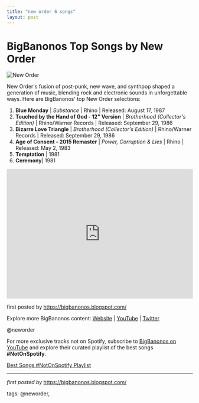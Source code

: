 ```yaml
---
title: "new order 6 songs"
layout: post
---
```

<h1>BigBanonos Top Songs by New Order</h1>
<img alt="New Order" src="https://miro.medium.com/v2/resize:fit:1200/0*dhqbwC3ZVY-v5c3d.jpeg" /> <p>New Order's fusion of post-punk, new wave, and synthpop shaped a generation of music, blending rock and electronic sounds in unforgettable ways. Here are BigBanonos' top New Order selections:</p><ol> <li><strong>Blue Monday</strong> | <em>Substance</em> | Rhino | Released: August 17, 1987</li> <li><strong>Touched by the Hand of God - 12" Version</strong> | <em>Brotherhood (Collector's Edition)</em> | Rhino/Warner Records | Released: September 29, 1986</li> <li><strong>Bizarre Love Triangle</strong> | <em>Brotherhood (Collector's Edition)</em> | Rhino/Warner Records | Released: September 29, 1986</li> <li><strong>Age of Consent - 2015 Remaster</strong> | <em>Power, Corruption & Lies</em> | Rhino | Released: May 2, 1983</li><li><b>Temptation</b> | 1981</li><li><b>Ceremony</b>| 1981</li>
</ol> <div> <iframe allow="autoplay; clipboard-write; encrypted-media; fullscreen; picture-in-picture" frameborder="0" height="352" loading="lazy" src="https://open.spotify.com/embed/playlist/6Aevz9bq8h25Ena5tUSzUP?utm_source=generator" width="100%"></iframe>
</div> <p>first posted by <a href="https://bigbanonos.blogspot.com/">https://bigbanonos.blogspot.com/</a></p> <div> <p>Explore more BigBanonos content: <a href="https://bigbanonos.blogspot.com/">Website</a> | <a href="https://www.youtube.com/@BigBanonos">YouTube</a> | <a href="https://x.com/bigbanonos">Twitter</a></p>
</div> <!--Tags-->
<p>@neworder</p>


<!--Subscribe and Playlist Links-->
<div>
    <p>For more exclusive tracks not on Spotify, subscribe to <a href="https://www.youtube.com/@BigBanonos" target="_blank">BigBanonos on YouTube</a> and explore their curated playlist of the best songs <strong>#NotOnSpotify</strong>.</p>
    <p><a href="https://www.youtube.com/playlist?list=PLtuNtuTatqI0kFahUCbtbfenC_ET5O_tr" target="_blank">Best Songs #NotOnSpotify Playlist<br /></a></p></div>

<hr />

<p><em>first posted by</em> <a href="https://bigbanonos.blogspot.com/" rel="noopener" target="_new">https://bigbanonos.blogspot.com/</a></p>

<p>tags: @neworder,</p>
